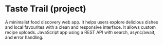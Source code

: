 # Taste Trail (project)
A minimalist food discovery web app. It helps users explore delicious dishes and local favourites with a clean and responsive interface. It allows custom recipe uploads. JavaScript app using a REST API with search, async/await, and error handling.
